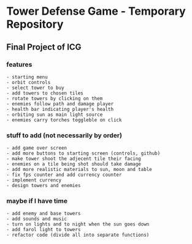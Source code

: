 # Tower Defense Game - Temporary Repository

## Final Project of ICG 



### features
	- starting menu
	- orbit controls
	- select tower to buy
	- add towers to chosen tiles
	- rotate towers by clicking on them
	- enemies follow path and damage player
	- health bar indicating player's health
	- orbiting sun as main light source
	- enemies carry torches toggleble on click


### stuff to add (not necessarily by order)
	- add game over screen
	- add more buttons to starting screen (controls, github)
	- make tower shoot the adjecent tile their facing
	- enemies on a tile being shot should take damage 
	- add more realistic materials to sun, moon and table
	- fix fps counter and add currency counter
	- implement currency
	- design towers and enemies 



### maybe if I have time
	- add enemy and base towers
	- add sounds and music
	- turn on lights and to night when the sun goes down
	- add farol light to towers
	- refactor code (divide all into separate functions)

